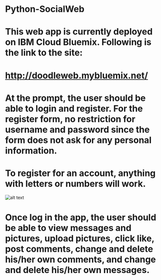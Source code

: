 # Python-SocialWeb
# This web app is currently deployed on IBM Cloud Bluemix. Following is the link to the site:
# http://doodleweb.mybluemix.net/
# At the prompt, the user should be able to login and register. For the register form, no restriction for username and password since the form does not ask for any personal information. 
# To register for an account, anything with letters or numbers will work. 
![alt text](https://www.copytrans.net/blog/wp-content/uploads/sites/3/2018/05/incorrect-password-meme-780x439.jpg)
# Once log in the app, the user should be able to view messages and pictures, upload pictures, click like, post comments, change and delete his/her own comments, and change and delete his/her own messages.
